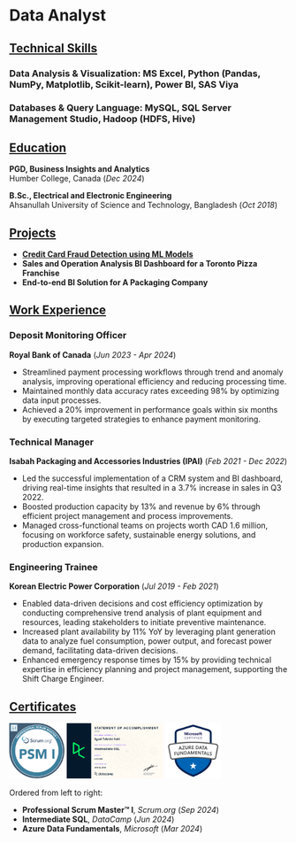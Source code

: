 # Data Analyst

## <u>Technical Skills</u>

### Data Analysis & Visualization: **MS Excel, Python (Pandas, NumPy, Matplotlib, Scikit-learn), Power BI, SAS Viya**

### Databases & Query Language: **MySQL, SQL Server Management Studio, Hadoop (HDFS, Hive)**

## <u>Education</u>
**PGD, Business Insights and Analytics**   
Humber College, Canada (_Dec 2024_)

**B.Sc., Electrical and Electronic Engineering**   
Ahsanullah University of Science and Technology, Bangladesh (_Oct 2018_)

## <u>Projects</u>
- **[Credit Card Fraud Detection using ML Models](https://github.com/tahmidilahi/credit_card_fraud_detection_algorithm)**
- **Sales and Operation Analysis BI Dashboard for a Toronto Pizza Franchise**
- **End-to-end BI Solution for A Packaging Company**

## <u>Work Experience</u>
### Deposit Monitoring Officer 
**Royal Bank of Canada** (_Jun 2023 - Apr 2024_)
- Streamlined payment processing workflows through trend and anomaly analysis, improving operational efficiency and reducing processing time.
- Maintained monthly data accuracy rates exceeding 98% by optimizing data input processes.
- Achieved a 20% improvement in performance goals within six months by executing targeted strategies to enhance payment monitoring.

### Technical Manager
**Isabah Packaging and Accessories Industries (IPAI)** (_Feb 2021 - Dec 2022_)
- Led the successful implementation of a CRM system and BI dashboard, driving real-time insights that resulted in a 3.7% increase in sales in Q3 2022.
- Boosted production capacity by 13% and revenue by 6% through efficient project management and process improvements.
- Managed cross-functional teams on projects worth CAD 1.6 million, focusing on workforce safety, sustainable energy solutions, and production expansion.

### Engineering Trainee 
**Korean Electric Power Corporation** (_Jul 2019 - Feb 2021_)
- Enabled data-driven decisions and cost efficiency optimization by conducting comprehensive trend analysis of plant equipment and resources, leading stakeholders to initiate preventive maintenance.
- Increased plant availability by 11% YoY by leveraging plant generation data to analyze fuel consumption, power output, and forecast power demand, facilitating data-driven decisions. 
- Enhanced emergency response times by 15% by providing technical expertise in efficiency planning and project management, supporting the Shift Charge Engineer.

## <u>Certificates</u>
<img src="assets/img/psm_badge.png" alt="Professional Scrum Master I" width="100" height="100"/>  <img src="assets/img/int_sql_cert.png" alt="Intermediate SQL" width="175" height="100"/>  <img src="assets/img/dp900_badge.png" alt="Azure Data Fundamentals" width="100" height="100"/> <br>

Ordered from left to right: 
- **Professional Scrum Master™ I**, _Scrum.org_ (_Sep 2024_) 
- **Intermediate SQL**, _DataCamp_ (_Jun 2024_)
- **Azure Data Fundamentals**, _Microsoft_ (_Mar 2024_) 
